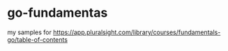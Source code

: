 # go-fundamentas
my samples for https://app.pluralsight.com/library/courses/fundamentals-go/table-of-contents
